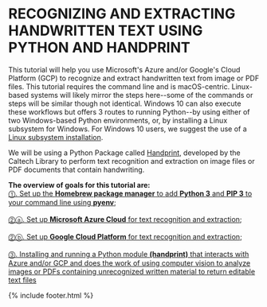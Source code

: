 # RECOGNIZING AND EXTRACTING HANDWRITTEN TEXT USING PYTHON AND HANDPRINT
This tutorial will help you use Microsoft's Azure and/or Google's Cloud Platform (GCP) to recognize and extract handwritten text from image or PDF files.
This tutorial requires the command line and is macOS-centric. 
Linux-based systems will likely mirror the steps here--some of the commands or steps will be similar though not identical. 
Windows 10 can also execute these workflows but offers 3 routes to running Python--by using either of two Windows-based Python environments, or, by installing a Linux subsystem for Windows. For Windows 10 users, we suggest the use of a <a href="https://realpython.com/installing-python/">Linux subsystem installation</a>.<br/>

We will be using a Python Package called <a href="https://github.com/caltechlibrary/handprint" target="_blank">Handprint</a>, developed by the Caltech Library to perform text recognition and extraction on image files or PDF documents that contain handwriting.

**The overview of goals for this tutorial are:**<br/>
[⓵. Set up the **Homebrew package manager** to add **Python 3** and **PIP 3** to your command line using **pyenv**](step_1_cli.md);<br/><br/>
[⓶ⓐ. Set up **Microsoft Azure Cloud** for text recognition and extraction](step_2a_azure.md);<br/><br/>
[⓶ⓑ. Set up **Google Cloud Platform** for text recognition and extraction](step_2b_gcp.md);<br/><br/>
[⓷. Installing and running a Python module **(handprint)** that interacts with Azure and/or GCP and does the work of using computer vision to analyze images or PDFs containing unrecognized written material to return editable text files](step_3_handprint.md)<br/>
 
{% include footer.html %}
